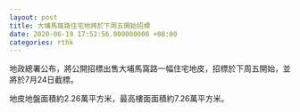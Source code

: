```yaml
---
layout: post
title: 大埔馬窩路住宅地將於下周五開始招標
date: 2020-06-19 17:52:56.000000000 +08:00
categories: rthk
---
```


地政總署公布，將公開招標出售大埔馬窩路一幅住宅地皮，招標於下周五開始，並將於7月24日截標。

地皮地盤面積約2.26萬平方米，最高樓面面積約7.26萬平方米。
